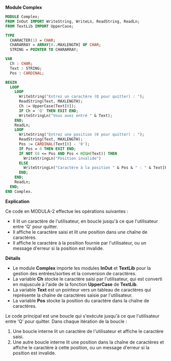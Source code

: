**Module Complex**

```modula-2
MODULE Complex;
FROM InOut IMPORT WriteString, WriteLn, ReadString, ReadLn;
FROM TextLib IMPORT UpperCase;

TYPE
  CHARACTER(1) = CHAR;
  CHARARRAY = ARRAY[0..MAXLENGTH] OF CHAR;
  STRING = POINTER TO CHARARRAY;

VAR
  Ch : CHAR;
  Text : STRING;
  Pos : CARDINAL;

BEGIN
  LOOP
    LOOP
      WriteString("Entrez un caractère (Q pour quitter) : ");
      ReadString(Text, MAXLENGTH);
      Ch := UpperCase(Text[0]);
      IF Ch = 'Q' THEN EXIT END;
      WriteStringLn("Vous avez entré " & Text);
    END;
    ReadLn;
    LOOP
      WriteString("Entrez une position (0 pour quitter) : ");
      ReadString(Text, MAXLENGTH);
      Pos := CARDINAL(Text[0] - '0');
      IF Pos = 0 THEN EXIT END;
      IF NOT (0 <= Pos AND Pos < HIGH(Text)) THEN
        WriteStringLn("Position invalide")
      ELSE
        WriteStringLn("Caractère à la position " & Pos & " : " & Text[Pos])
      END;
    END;
    ReadLn;
  END;
END Complex.
```

**Explication**

Ce code en MODULA-2 effectue les opérations suivantes :

* Il lit un caractère de l'utilisateur, en boucle jusqu'à ce que l'utilisateur entre 'Q' pour quitter.
* Il affiche le caractère saisi et lit une position dans une chaîne de caractères.
* Il affiche le caractère à la position fournie par l'utilisateur, ou un message d'erreur si la position est invalide.

**Détails**

* Le module **Complex** importe les modules **InOut** et **TextLib** pour la gestion des entrées/sorties et la conversion de caractères.
* La variable **Ch** stocke le caractère saisi par l'utilisateur, qui est converti en majuscule à l'aide de la fonction **UpperCase** de **TextLib**.
* La variable **Text** est un pointeur vers un tableau de caractères qui représente la chaîne de caractères saisie par l'utilisateur.
* La variable **Pos** stocke la position du caractère dans la chaîne de caractères.

Le code principal est une boucle qui s'exécute jusqu'à ce que l'utilisateur entre 'Q' pour quitter. Dans chaque itération de la boucle :

1. Une boucle interne lit un caractère de l'utilisateur et affiche le caractère saisi.
2. Une autre boucle interne lit une position dans la chaîne de caractères et affiche le caractère à cette position, ou un message d'erreur si la position est invalide.